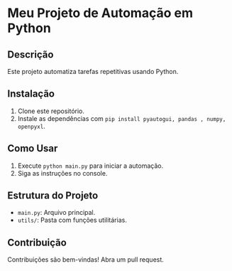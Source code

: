 # Meu Projeto de Automação em Python

## Descrição
Este projeto automatiza tarefas repetitivas usando Python.

## Instalação
1. Clone este repositório.
2. Instale as dependências com `pip install pyautogui, pandas , numpy, openpyxl`.

## Como Usar
1. Execute `python main.py` para iniciar a automação.
2. Siga as instruções no console.

## Estrutura do Projeto
- `main.py`: Arquivo principal.
- `utils/`: Pasta com funções utilitárias.

## Contribuição
Contribuições são bem-vindas! Abra um pull request.


